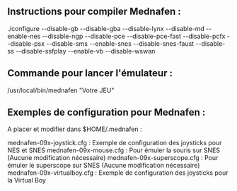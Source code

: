 Instructions pour compiler Mednafen :
-------------------------------------

./configure --disable-gb --disable-gba --disable-lynx --disable-md --enable-nes --disable-ngp --disable-pce --disable-pce-fast --disable-pcfx --disable-psx --disable-sms --enable-snes --disable-snes-faust --disable-ss --disable-ssfplay --enable-vb --disable-wswan

Commande pour lancer l'émulateur :
----------------------------------

/usr/local/bin/mednafen "Votre JEU"


Exemples de configuration pour Mednafen :
-----------------------------------------

A placer et modifier dans $HOME/.mednafen :

mednafen-09x-joystick.cfg : Exemple de configuration des joysticks pour NES et SNES
mednafen-09x-mouse.cfg : Pour émuler la souris sur SNES (Aucune modification nécessaire)
mednafen-09x-superscope.cfg : Pour émuler le superscope sur SNES (Aucune modification nécessaire)
mednafen-09x-virtualboy.cfg : Exemple de configuration des joysticks pour la Virtual Boy

